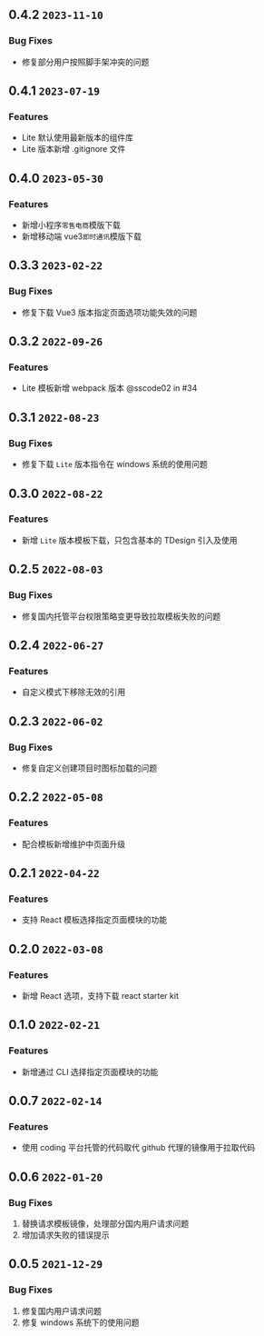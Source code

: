 
## 0.4.2 `2023-11-10`

### Bug Fixes

- 修复部分用户按照脚手架冲突的问题

## 0.4.1 `2023-07-19`

### Features

- Lite 默认使用最新版本的组件库
- Lite 版本新增 .gitignore 文件

## 0.4.0 `2023-05-30`

### Features

- 新增小程序`零售电商`模版下载
- 新增移动端 vue3`即时通讯`模版下载

## 0.3.3 `2023-02-22`

### Bug Fixes

- 修复下载 Vue3 版本指定页面选项功能失效的问题

## 0.3.2 `2022-09-26`

### Features

- Lite 模板新增 webpack 版本 @sscode02 in #34

## 0.3.1 `2022-08-23`

### Bug Fixes

- 修复下载 `Lite` 版本指令在 windows 系统的使用问题

## 0.3.0 `2022-08-22`

### Features

- 新增 `Lite` 版本模板下载，只包含基本的 TDesign 引入及使用

## 0.2.5 `2022-08-03`

### Bug Fixes

- 修复国内托管平台权限策略变更导致拉取模板失败的问题

## 0.2.4 `2022-06-27`

### Features

- 自定义模式下移除无效的引用

## 0.2.3 `2022-06-02`

### Bug Fixes

- 修复自定义创建项目时图标加载的问题

## 0.2.2 `2022-05-08`

### Features

- 配合模板新增维护中页面升级

## 0.2.1 `2022-04-22`

### Features

- 支持 React 模板选择指定页面模块的功能

## 0.2.0 `2022-03-08`

### Features

- 新增 React 选项，支持下载 react starter kit

## 0.1.0 `2022-02-21`

### Features

- 新增通过 CLI 选择指定页面模块的功能

## 0.0.7 `2022-02-14`

### Features

- 使用 coding 平台托管的代码取代 github 代理的镜像用于拉取代码

## 0.0.6 `2022-01-20`

### Bug Fixes

1. 替换请求模板镜像，处理部分国内用户请求问题
2. 增加请求失败的错误提示

## 0.0.5 `2021-12-29`

### Bug Fixes

1. 修复国内用户请求问题
2. 修复 windows 系统下的使用问题
